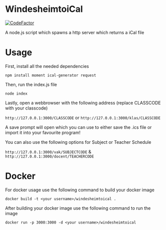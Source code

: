 # WindesheimtoiCal
[![CodeFactor](https://www.codefactor.io/repository/github/broodroosterdev/windesheimtoical/badge)](https://www.codefactor.io/repository/github/broodroosterdev/windesheimtoical)


 A node.js script which spawns a http server which returns a iCal file


# Usage
First, install all the needed dependencies


`npm install moment ical-generator request`


Then, run the index.js file


`node index`


Lastly, open a webbrowser with the following address (replace CLASSCODE with your classcode)


`http://127.0.0.1:3000/CLASSCODE` or `http://127.0.0.1:3000/klas/CLASSCODE`


A save prompt will open which you can use to either save the .ics file or import it into your favourite program!


You can also use the following options for Subject or Teacher Schedule


`http://127.0.0.1:3000/vak/SUBJECTCODE` & `http://127.0.0.1:3000/docent/TEACHERCODE`


# Docker
For docker usage use the following command to build your docker image


`docker build -t <your username>/windesheimtoical .`


After building your docker image use the following command to run the image


`docker run -p 3000:3000 -d <your username>/windesheimtoical`

